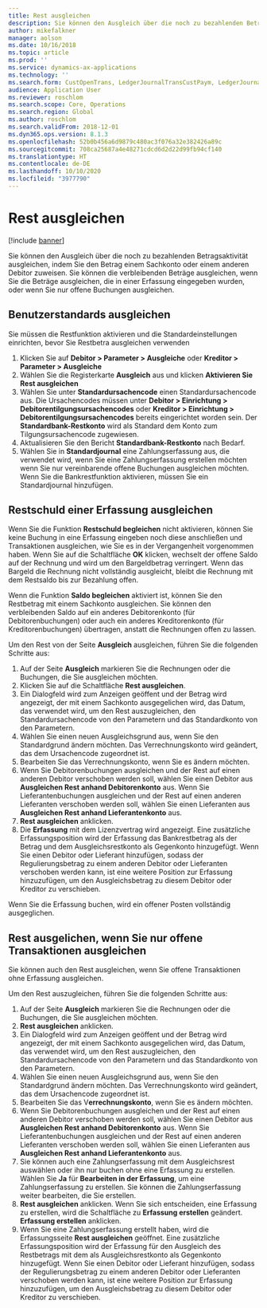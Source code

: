 ```yaml
---
title: Rest ausgleichen
description: Sie können den Ausgleich über die noch zu bezahlenden Betragsaktivität ausgleichen, indem Sie den Betrag einem Sachkonto zuweisen.
author: mikefalkner
manager: aolson
ms.date: 10/16/2018
ms.topic: article
ms.prod: ''
ms.service: dynamics-ax-applications
ms.technology: ''
ms.search.form: CustOpenTrans, LedgerJournalTransCustPaym, LedgerJournalTransVendPaym, VendOpenTrans
audience: Application User
ms.reviewer: roschlom
ms.search.scope: Core, Operations
ms.search.region: Global
ms.author: roschlom
ms.search.validFrom: 2018-12-01
ms.dyn365.ops.version: 8.1.3
ms.openlocfilehash: 52b0b456a6d9879c480ac3f076a32e382426a89c
ms.sourcegitcommit: 708ca25687a4e48271cdcd6d2d22d99fb94cf140
ms.translationtype: HT
ms.contentlocale: de-DE
ms.lasthandoff: 10/10/2020
ms.locfileid: "3977790"
---
```

# <a name="settle-remainder"></a>Rest ausgleichen

[!include [banner](../includes/banner.md)]

Sie können den Ausgleich über die noch zu bezahlenden Betragsaktivität ausgleichen, indem Sie den Betrag einem Sachkonto oder einem anderen Debitor zuweisen. Sie können die verbleibenden Beträge ausgleichen, wenn Sie die Beträge ausgleichen, die in einer Erfassung eingegeben wurden, oder wenn Sie nur offene Buchungen ausgleichen.

## <a name="setting-up-defaults"></a>Benutzerstandards ausgleichen 
Sie müssen die Restfunktion aktivieren und die Standardeinstellungen einrichten, bevor Sie Restbetra ausgleichen verwenden

1)  Klicken Sie auf **Debitor > Parameter > Ausgleiche** oder **Kreditor > Parameter > Ausgleiche**
2)  Wählen Sie die Registerkarte **Ausgleich** aus und klicken **Aktivieren Sie Rest ausgleichen**
3)  Wählen Sie unter **Standardursachencode** einen Standardursachencode aus. Die Ursachencodes müssen unter **Debitor > Einrichtung > Debitorentilgungsursachencodes** oder **Kreditor > Einrichtung > Debitorentilgungsursachencodes** bereits eingerichtet worden sein. Der **Standardbank-Restkonto** wird als Standard dem Konto zum Tilgungsursachencode zugewiesen.
3)  Aktualisieren Sie den Bericht **Standardbank-Restkonto** nach Bedarf.
4)  Wählen Sie in **Standardjournal** eine Zahlungserfassung aus, die verwendet wird, wenn Sie eine Zahlungserfassung erstellen möchten wenn Sie nur vereinbarende offene Buchungen ausgleichen möchten. Wenn Sie die Bankrestfunktion aktivieren, müssen Sie ein Standardjournal hinzufügen.

## <a name="settle-remainder-from-a-journal"></a>Restschuld einer Erfassung ausgleichen
Wenn Sie die Funktion **Restschuld begleichen** nicht aktivieren, können Sie keine Buchung in eine Erfassung eingeben noch diese anschließen und Transaktionen ausgleichen, wie Sie es in der Vergangenheit vorgenommen haben. Wenn Sie auf die Schaltfläche **OK** klicken, wechselt der offene Saldo auf der Rechnung und wird um den Bargeldbetrag verringert. Wenn das Bargeld die Rechnung nicht vollständig ausgleicht, bleibt die Rechnung mit dem Restsaldo bis zur Bezahlung offen.

Wenn die Funktion **Saldo begleichen** aktiviert ist, können Sie den Restbetrag mit einem Sachkonto ausgleichen. Sie können den verbleibenden Saldo auf ein anderes Debitorenkonto (für Debitorenbuchungen) oder auch ein anderes Kreditorenkonto (für Kreditorenbuchungen) übertragen, anstatt die Rechnungen offen zu lassen. 

Um den Rest von der Seite **Ausgleich** ausgleichen, führen Sie die folgenden Schritte aus:

1)  Auf der Seite **Ausgleich** markieren Sie die Rechnungen oder die Buchungen, die Sie ausgleichen möchten.
2)  Klicken Sie auf die Schaltfläche **Rest ausgleichen**.
3)  Ein Dialogfeld wird zum Anzeigen geöffent und der Betrag wird angezeigt, der mit einem Sachkonto ausgegelichen wird, das Datum, das verwendet wird, um den Rest auszugleichen, den Standardursachencode von den Parametern und das Standardkonto von den Parametern. 
4)  Wählen Sie einen neuen Ausgleichsgrund aus, wenn Sie den Standardgrund ändern möchten. Das Verrechnungskonto wird geändert, das dem Ursachencode zugeordnet ist.
5)  Bearbeiten Sie das Verrechnungskonto, wenn Sie es ändern möchten.
6)  Wenn Sie Debitorenbuchungen ausgleichen und der Rest auf einen anderen Debitor verschoben werden soll, wählen Sie einen Debitor aus **Ausgleichen Rest anhand Debitorenkonto** aus. Wenn Sie Lieferantenbuchungen ausgleichen und der Rest auf einen anderen Lieferanten verschoben werden soll, wählen Sie einen Lieferanten aus **Ausgleichen Rest anhand Lieferantenkonto** aus.
6)  **Rest ausgleichen** anklicken.
7)  Die **Erfassung** mit dem Lizenzvertrag wird angezeigt. Eine zusätzliche Erfassungsposition wird der Erfassung das Bankrestbetrag als der Betrag und dem Ausgleichsrestkonto als Gegenkonto hinzugefügt. Wenn Sie einen Debitor oder Lieferant hinzufügen, sodass der Regulierungsbetrag zu einem anderen Debitor oder Lieferanten verschoben werden kann, ist eine weitere Position zur Erfassung hinzuzufügen, um den Ausgleichsbetrag zu diesem Debitor oder Kreditor zu verschieben.

Wenn Sie die Erfassung buchen, wird ein offener Posten vollständig ausgeglichen. 

## <a name="settle-remainder-when-you-are-only-settling-open-transactions"></a>Rest ausgelichen, wenn Sie nur offene Transaktionen ausgleichen
Sie können auch den Rest ausgleichen, wenn Sie offene Transaktionen ohne Erfassung ausgleichen.

Um den Rest auszugleichen, führen Sie die folgenden Schritte aus:

1)  Auf der Seite **Ausgleich** markieren Sie die Rechnungen oder die Buchungen, die Sie ausgleichen möchten.
2)  **Rest ausgleichen** anklicken.
3)  Ein Dialogfeld wird zum Anzeigen geöffent und der Betrag wird angezeigt, der mit einem Sachkonto ausgegelichen wird, das Datum, das verwendet wird, um den Rest auszugleichen, den Standardursachencode von den Parametern und das Standardkonto von den Parametern. 
4)  Wählen Sie einen neuen Ausgleichsgrund aus, wenn Sie den Standardgrund ändern möchten. Das Verrechnungskonto wird geändert, das dem Ursachencode zugeordnet ist.
5)  Bearbeiten Sie das V**errechnungskonto**, wenn Sie es ändern möchten.
6)  Wenn Sie Debitorenbuchungen ausgleichen und der Rest auf einen anderen Debitor verschoben werden soll, wählen Sie einen Debitor aus **Ausgleichen Rest anhand Debitorenkonto** aus. Wenn Sie Lieferantenbuchungen ausgleichen und der Rest auf einen anderen Lieferanten verschoben werden soll, wählen Sie einen Lieferanten aus **Ausgleichen Rest anhand Lieferantenkonto** aus.
7)  Sie können auch eine Zahlungserfassung mit dem Ausgleichsrest auswählen oder ihn nur buchen ohne eine Erfassung zu erstellen. Wählen Sie **Ja** für **Bearbeiten in der Erfassung**, um eine Zahlungserfassung zu erstellen. Sie können die Zahlungserfassung weiter bearbeiten, die Sie erstellen.
8)  **Rest ausgleichen** anklicken. Wenn Sie sich entscheiden, eine Erfassung zu erstellen, wird die Schaltfläche zu **Erfassung erstellen** geändert. **Erfassung erstellen** anklicken.
9)  Wenn Sie eine Zahlungserfassung erstellt haben, wird die Erfassungsseite **Rest ausgleichen** geöffnet. Eine zusätzliche Erfassungsposition wird der Erfassung für den Ausgleich des Restbetrags mit dem als Ausgleichsrestkonto als Gegenkonto hinzugefügt. Wenn Sie einen Debitor oder Lieferant hinzufügen, sodass der Regulierungsbetrag zu einem anderen Debitor oder Lieferanten verschoben werden kann, ist eine weitere Position zur Erfassung hinzuzufügen, um den Ausgleichsbetrag zu diesem Debitor oder Kreditor zu verschieben.
